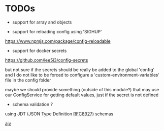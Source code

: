 # TODOs

- support for array and objects

- support for reloading config using 'SIGHUP'

https://www.npmjs.com/package/config-reloadable

- support for docker secrets

https://github.com/lee5i3/config-secrets

but not sure if the secrets should be really be added to the global 'config'
and I do not like to be forced to configure a 'custom-environment-variables' file in the config folder

maybe we should provide something (outside of this module?) that may use our ConfigService for getting default values, just if the secret is not defined

- schema validation ?

using JDT (JSON Type Definition [RFC8927](https://datatracker.ietf.org/doc/html/rfc8927)) schemas

[ajv](https://www.npmjs.com/package/ajv)
